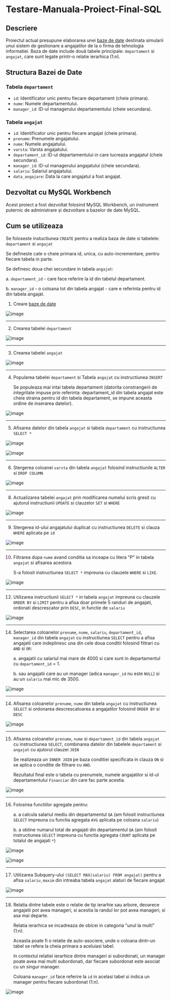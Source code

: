 # Testare-Manuala-Proiect-Final-SQL

## Descriere

Proiectul actual presupune elaborarea unei [baze de date](https://github.com/GeorgePara/Testare-Manuala-Proiect-Final-SQL/blob/main/Testare-Manuala-Proiect-Final-SQL.sql) destinata simularii unui sistem de
gestionare a angajatilor de la o firma de tehnologia informatiei. Baza de date include două tabele principale: `departament` si `angajat`, care sunt legate printr-o relatie ierarhica (1:n).

## Structura Bazei de Date

### Tabela `departament`
- `id`: Identificator unic pentru fiecare departament (cheie primara).
- `nume`: Numele departamentului.
- `manager_id`: ID-ul managerului departamentului (cheie secundara).

### Tabela `angajat`
- `id`: Identificator unic pentru fiecare angajat (cheie primara).
- `prenume`: Prenumele angajatului.
- `nume`: Numele angajatului.
- `varsta`: Varsta angajatului.
- `departament_id`: ID-ul departamentului in care lucreaza angajatul (cheie secundara).
- `manager_id`: ID-ul managerului angajatului (cheie secundara).
- `salariu`: Salariul angajatului.
- `data_angajare`: Data la care angajatul a fost angajat.

## Dezvoltat cu MySQL Workbench

Acest proiect a fost dezvoltat folosind MySQL Workbench, un instrument puternic de administrare și dezvoltare a bazelor de date MySQL.

## Cum se utilizeaza

Se foloseste instuctiunea `CREATE` pentru a realiza baza de date si tabelele: `departament` si `angajat`

Se defineste cate o cheie primara id, unica, cu auto-incrementare, pentru fiecare tabela in parte.

Se definesc doua chei secundare in tabela `angajat`:

a. `departament_id` - care face referire la id din tabelul departament.

b. `manager_id` - o coloana tot din tabela angajat - care e referinta pentru id din tabela angajat.

1.	Creare [baze de date](https://github.com/GeorgePara/Testare-Manuala-Proiect-Final-SQL/blob/main/Testare-Manuala-Proiect-Final-SQL.sql)

![image](https://github.com/GeorgePara/Testare-Manuala-Proiect-Final-SQL/assets/135150121/7f720023-bcfe-4a32-81a0-61d2cddf106a)

-----------------------------------------------------------------------------------------------------------------------------------------------------------------------------------------------------------------------

2.	Crearea tabelei `departament`

![image](https://github.com/GeorgePara/Testare-Manuala-Proiect-Final-SQL/assets/135150121/cae95519-3b11-4680-a06a-dacca003cb80)

-----------------------------------------------------------------------------------------------------------------------------------------------------------------------------------------------------------------------

3.	Crearea tabelei `angajat`

![image](https://github.com/GeorgePara/Testare-Manuala-Proiect-Final-SQL/assets/135150121/383fd439-0ffb-462a-88ce-99824c5bbacc)

-----------------------------------------------------------------------------------------------------------------------------------------------------------------------------------------------------------------------

4.	Popularea tabelei `departament` si Tabela `angajat` cu instructiunea `INSERT`

  	Se populeaza mai intai tabela departament (datorita constrangerii de integritate impuse prin referinta: departament_id din tabela angajat este cheie straina pentru id din tabela departament, se impune aceasta 
ordine de inserarea datelor).

![image](https://github.com/GeorgePara/Testare-Manuala-Proiect-Final-SQL/assets/135150121/98283855-6e13-4263-b404-6bda1f2e6d0e)

-----------------------------------------------------------------------------------------------------------------------------------------------------------------------------------------------------------------------

5.	Afisarea datelor din tabela `angajat` si tabela `departament` cu instructiunea `SELECT * `

![image](https://github.com/GeorgePara/Testare-Manuala-Proiect-Final-SQL/assets/135150121/fb7d4cd0-e799-48bb-982d-1d5a2ede0c68)

![image](https://github.com/GeorgePara/Testare-Manuala-Proiect-Final-SQL/assets/135150121/1f0f8e34-348c-44d1-917e-cad745e30809)

-----------------------------------------------------------------------------------------------------------------------------------------------------------------------------------------------------------------------

6.	Stergerea coloanei `varsta` din tabela `angajat` folosind instructiunile `ALTER` si `DROP COLUMN`

![image](https://github.com/GeorgePara/Testare-Manuala-Proiect-Final-SQL/assets/135150121/997bb215-9b32-491f-8c10-3a091d8c7d24) 

-----------------------------------------------------------------------------------------------------------------------------------------------------------------------------------------------------------------------

8.	Actualizarea tabelei `angajat` prin modificarea numelui scris gresit cu ajutorul instructiunii `UPDATE` si clauzelor `SET` si `WHERE`

![image](https://github.com/GeorgePara/Testare-Manuala-Proiect-Final-SQL/assets/135150121/e14fa58e-c56f-45b6-a3fb-c21cb4c65495)

-----------------------------------------------------------------------------------------------------------------------------------------------------------------------------------------------------------------------

9.	Stergerea id-ului angajatului duplicat cu instructiunea `DELETE` si clauza `WHERE` aplicata pe `id`

![image](https://github.com/GeorgePara/Testare-Manuala-Proiect-Final-SQL/assets/135150121/d46a11f6-a160-4481-8500-10d4dd45cf14)

-----------------------------------------------------------------------------------------------------------------------------------------------------------------------------------------------------------------------

10.	Filtrarea dupa `nume` avand conditia sa inceapa cu litera "P" in tabela `angajat` si afisarea acestora

   	S-a folosit instructiunea `SELECT *` impreuna cu clauzele `WHERE` si `LIKE`.

![image](https://github.com/GeorgePara/Testare-Manuala-Proiect-Final-SQL/assets/135150121/13a166c6-d3a4-471d-8610-613946cc7987)

-----------------------------------------------------------------------------------------------------------------------------------------------------------------------------------------------------------------------

12.	Utilizarea instructiunii `SELECT *` in tabela `angajat` impreuna cu clauzele `ORDER BY` si `LIMIT` pentru a afisa doar primele 5 randuri de angajati, ordonati descrescator prin `DESC`, in functie de `salariu`

![image](https://github.com/GeorgePara/Testare-Manuala-Proiect-Final-SQL/assets/135150121/b36be892-7c44-45f9-948b-4c769c0f749d)

-----------------------------------------------------------------------------------------------------------------------------------------------------------------------------------------------------------------------

14.	Selectarea coloanelor `prenume`, `nume`, `salariu`, `departament_id`, `manager_id` din tabela `angajat` cu instructiunea `SELECT` pentru a afisa angajatii care indeplinesc una din cele doua conditii folosind
filtrari cu `AND` si `OR`:

    a. angajatii cu salariul mai mare de 4000 si care sunt in departamentul cu `departament_id` = 1.
   	
    b. sau angajatii care au un manager (adica `manager_id` nu este `NULL`) si au un `salariu` mai mic de 3500. 
 
![image](https://github.com/GeorgePara/Testare-Manuala-Proiect-Final-SQL/assets/135150121/0b9680c0-787e-4007-bf83-b5eb7e6e7894)

-----------------------------------------------------------------------------------------------------------------------------------------------------------------------------------------------------------------------

14.	Afisarea coloanelor `prenume`, `nume` din tabela `angajat` cu instructiunea `SELECT` si ordonarea descrescatoarea a angajatilor folosind `ORDER BY` si `DESC` 

![image](https://github.com/GeorgePara/Testare-Manuala-Proiect-Final-SQL/assets/135150121/cfea8664-61d1-4767-a11b-e190a5b5bf9f)

-----------------------------------------------------------------------------------------------------------------------------------------------------------------------------------------------------------------------

15.	Afisarea coloanelor `prenume`, `nume` si `departament_id` din tabela `angajat` cu instructiunea `SELECT`, combinarea datelor din tabelele `departament` si `angajat` cu ajutorul clauzei `JOIN`

    Se realizeaza un `INNER JOIN` pe baza conditiei specificata in clauza `ON` si se aplica o conditie de filtrare cu `AND`.
   	
   	Rezultatul final este o tabela cu prenumele, numele angajatilor si id-ul departamentului `Financiar` din care fac parte acestia.
 
![image](https://github.com/GeorgePara/Testare-Manuala-Proiect-Final-SQL/assets/135150121/0b4771f0-7346-4649-ae3d-b95b480b8076)

-----------------------------------------------------------------------------------------------------------------------------------------------------------------------------------------------------------------------

16.	Folosirea functiilor agregate pentru:
    
    a. a calcula salariul mediu din departamentul `QA` (am folosit instructiunea `SELECT` impreuna cu functia agregata `AVG` aplicata pe coloana `salariu`)
   	
   	b. a obtine numarul total de angajati din departamentul `QA` (am folosit instructiunea `SELECT` impreuna cu functia agregata `COUNT` aplicata pe totalul de angajati `*`)


![image](https://github.com/GeorgePara/Testare-Manuala-Proiect-Final-SQL/assets/135150121/f3d8c4df-8f77-4714-a49e-d1e420946cf4)

![image](https://github.com/GeorgePara/Testare-Manuala-Proiect-Final-SQL/assets/135150121/1cd73d60-f987-48cc-9970-81059e23e0e3)

-----------------------------------------------------------------------------------------------------------------------------------------------------------------------------------------------------------------------

17.	Utilizarea Subquery-ului `(SELECT MAX(salariu) FROM angajat)` pentru a afisa `salariu_maxim` din intreaba tabela `angajat` alaturi de fiecare angajat

![image](https://github.com/GeorgePara/Testare-Manuala-Proiect-Final-SQL/assets/135150121/65b8619c-082e-40c3-9529-a00faaa1cc83)

-----------------------------------------------------------------------------------------------------------------------------------------------------------------------------------------------------------------------

18. Relatia dintre tabele este o relatie de tip ierarhie sau arbore, deoarece angajatii pot avea manageri, si acestia la randul lor pot avea manageri, si asa mai departe.

    Relatia ierarhica se incadreaza de obicei in categoria "unul la multi" (1:n).

    Aceasta poate fi o relatie de auto-asociere, unde o coloana dintr-un tabel se refera la cheia primara a aceluiasi tabel.
    
    In contextul relatiei ierarhice dintre manageri si subordonati, un manager poate avea mai multi subordonati, dar fiecare subordonat este asociat cu un singur manager.
    
    Coloana `manager_id` face referire la `id` in acelasi tabel si indica un manager pentru fiecare subordonat (1:n).

![image](https://github.com/GeorgePara/Testare-Manuala-Proiect-Final-SQL/assets/135150121/2f1394f0-e872-4f41-a903-95159e9d9dca)






